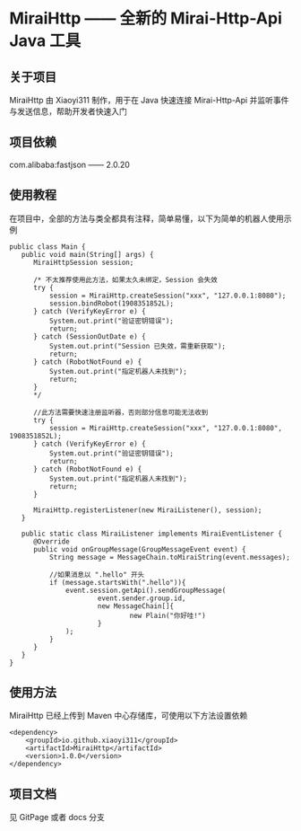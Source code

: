 # MiraiHttp —— 全新的 Mirai-Http-Api Java 工具

## 关于项目

MiraiHttp 由 Xiaoyi311 制作，用于在 Java 快速连接 Mirai-Http-Api 并监听事件与发送信息，帮助开发者快速入门

## 项目依赖

com.alibaba:fastjson —— 2.0.20

## 使用教程

在项目中，全部的方法与类全都具有注释，简单易懂，以下为简单的机器人使用示例

    public class Main {
       public void main(String[] args) {
          MiraiHttpSession session;

          /* 不太推荐使用此方法，如果太久未绑定，Session 会失效
          try {
              session = MiraiHttp.createSession("xxx", "127.0.0.1:8080");
              session.bindRobot(1908351852L);
          } catch (VerifyKeyError e) {
              System.out.print("验证密钥错误");
              return;
          } catch (SessionOutDate e) {
              System.out.print("Session 已失效，需重新获取");
              return;
          } catch (RobotNotFound e) {
              System.out.print("指定机器人未找到");
              return;
          }
          */

          //此方法需要快速注册监听器，否则部分信息可能无法收到
          try {
              session = MiraiHttp.createSession("xxx", "127.0.0.1:8080", 1908351852L);
          } catch (VerifyKeyError e) {
              System.out.print("验证密钥错误");
              return;
          } catch (RobotNotFound e) {
              System.out.print("指定机器人未找到");
              return;
          }

          MiraiHttp.registerListener(new MiraiListener(), session);
       }

       public static class MiraiListener implements MiraiEventListener {
          @Override
          public void onGroupMessage(GroupMessageEvent event) {
              String message = MessageChain.toMiraiString(event.messages);

              //如果消息以 ".hello" 开头
              if (message.startsWith(".hello")){
                  event.session.getApi().sendGroupMessage(
                          event.sender.group.id,
                          new MessageChain[]{
                                  new Plain("你好哇!")
                          }
                  );
              }
          }
       }
    }
    
## 使用方法

MiraiHttp 已经上传到 Maven 中心存储库，可使用以下方法设置依赖

    <dependency>
        <groupId>io.github.xiaoyi311</groupId>
        <artifactId>MiraiHttp</artifactId>
        <version>1.0.0</version>
    </dependency>

## 项目文档

见 GitPage 或者 docs 分支
